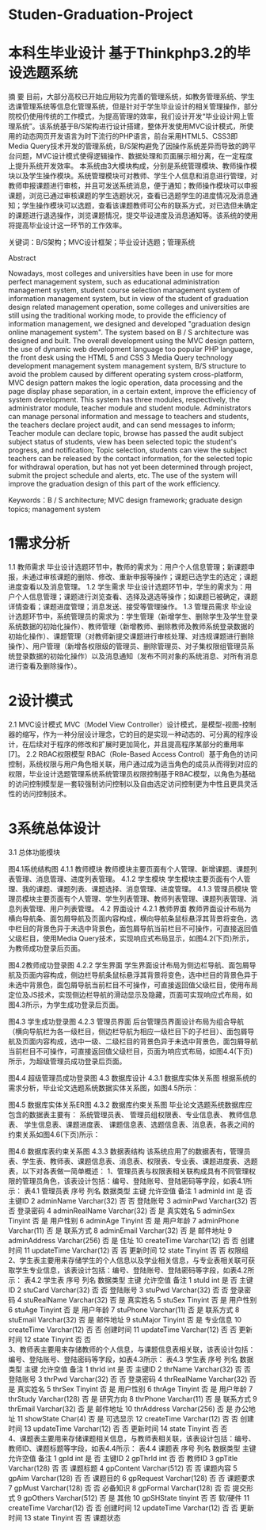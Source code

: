 # Studen-Graduation-Project
# 本科生毕业设计 基于Thinkphp3.2的毕设选题系统 

摘   要
目前，大部分高校已开始应用较为完善的管理系统，如教务管理系统、学生选课管理系统等信息化管理系统，但是针对于学生毕业设计的相关管理操作，部分院校仍使用传统的工作模式，为提高管理的效率，我们设计开发“毕业设计网上管理系统”。该系统基于B/S架构进行设计搭建，整体开发使用MVC设计模式，所使用的动态网页开发语言为时下流行的PHP语言，前台采用HTML5、CSS3即Media Query技术开发的管理系统，B/S架构避免了因操作系统差异而导致的跨平台问题，MVC设计模式使得逻辑操作、数据处理和页面展示相分离，在一定程度上提升系统开发效率。
本系统由3大模块构成，分别是系统管理模块、教师操作模块以及学生操作模块。系统管理模块可对教师、学生个人信息和消息进行管理，对教师申报课题进行审核，并且可发送系统消息，便于通知；教师操作模块可以申报课题，浏览已通过审核课题的学生选题状况，查看已选题学生的进度情况及消息通知；学生操作模块可以选题，查看该课题教师可公布的联系方式，对已选但未确定的课题进行退选操作，浏览课题情况，提交毕设进度及消息通知等。该系统的使用将提高毕业设计这一环节的工作效率。

关键词：B/S架构；MVC设计框架；毕业设计选题；管理系统

Abstract

Nowadays, most colleges and universities have been in use for more perfect management system, such as educational administration management system, student course selection management system of information management system, but in view of the student of graduation design related management operation, some colleges and universities are still using the traditional working mode, to provide the efficiency of information management, we designed and developed "graduation design online management system". The system based on B / S architecture was designed and built. The overall development using the MVC design pattern, the use of dynamic web development language too popular PHP language, the front desk using the HTML 5 and CSS 3 Media Query technology development management system management system, B/S structure to avoid the problem caused by different operating system cross-platform, MVC design pattern makes the logic operation, data processing and the page display phase separation, in a certain extent, improve the efficiency of system development.
This system has three modules, respectively, the administrator module, teacher module and student module. Administrators can manage personal information and message to teachers and students, the teachers declare project audit, and can send messages to inform; Teacher module can declare topic, browse has passed the audit subject subject status of students, view has been selected topic the student's progress, and notification; Topic selection, students can view the subject teachers can be released by the contact information, for the selected topic for withdrawal operation, but has not yet been determined through project, submit the project schedule and alerts, etc. The use of the system will improve the graduation design of this part of the work efficiency.

Keywords：B / S architecture; MVC design framework; graduate design topics; management system

# 1需求分析
1.1 教师需求
		毕业设计选题环节中，教师的需求为：用户个人信息管理；新课题申报，未通过审核课题的删除、修改、重新申报等操作；课题已选学生的选定；课题进度查看以及消息管理。
1.2 学生需求
毕业设计选题环节中，学生的需求为：用户个人信息管理；课题进行浏览查看、选择及退选等操作；如课题已被确定，课题详情查看；课题进度管理；消息发送、接受等管理操作。
1.3 管理员需求
毕业设计选题环节中，系统管理员的需求为：学生管理（新增学生、删除学生及学生登录系统数据的初始化操作）、教师管理（新增教师、删除教师及教师系统登录数据的初始化操作）、课题管理（对教师新提交课题进行审核处理、对违规课题进行删除操作）、用户管理（新增各权限级的管理员、删除管理员、对子集权限组管理员系统登录数据的初始化操作）以及消息通知（发布不同对象的系统消息、对所有消息进行查看及删除操作）。
# 2设计模式
2.1 MVC设计模式
MVC（Model View Controller）设计模式，是模型-视图-控制器的缩写，作为一种分层设计理念，它的目的是实现一种动态的、可分离的程序设计，在后续对于程序的修改和扩展时更加简化，并且提高程序某部分的重用率 [7]。
2.2 RBAC权限模型
	RBAC（Role-Based Access Control）基于角色的访问控制，系统权限与用户角色相关联，用户通过成为适当角色的成员从而得到对应的权限，毕业设计选题管理系统系统管理员权限控制基于RBAC模型，以角色为基础的访问控制模型是一套较强制访问控制以及自由选定访问控制更为中性且更具灵活性的访问控制技术。
# 3系统总体设计
3.1 总体功能模块
	
图4.1系统结构图
4.1.1 教师模块
	教师模块主要页面有个人管理、新增课题、课题列表管理、消息管理、进度列表管理。
4.1.2 学生模块
	学生模块主要页面有个人管理、我的课题、课题列表、课题选择、消息管理、进度管理。
4.1.3 管理员模块
	管理员模块主要页面有个人管理、学生列表管理、教师列表管理、课题列表管理、消息列表管理、用户列表管理。
4.2 界面设计
4.2.1 教师界面
	教师界面设计布局为横向导航条、面包屑导航及页面内容构成，横向导航条鼠标悬浮其背景将变色，选中栏目的背景色异于未选中背景色，面包屑导航当前栏目不可操作，可直接返回值父级栏目，使用Media Query技术，实现响应式布局显示，如图4.2(下页)所示，为教师成功登录后页面。

图4.2教师成功登录图
4.2.2 学生界面
	学生界面设计布局为侧边栏导航、面包屑导航及页面内容构成，侧边栏导航条鼠标悬浮其背景将变色，选中栏目的背景色异于未选中背景色，面包屑导航当前栏目不可操作，可直接返回值父级栏目，使用布局定位及JS技术，实现侧边栏导航的滑动显示及隐藏，页面可实现响应式布局，如图4.3所示，为学生成功登录后页面。


图4.3 学生成功登录图
4.2.3 管理员界面
	后台管理员界面设计布局为组合导航（横向导航栏为各一级栏目，侧边栏导航为相应一级栏目下的子栏目）、面包屑导航及页面内容构成，选中一级、二级栏目的背景色异于未选中背景色，面包屑导航当前栏目不可操作，可直接返回值父级栏目，页面为响应式布局，如图4.4(下页)所示，为超级管理员成功登录后页面。

图4.4 超级管理员成功登录图
4.3 数据库设计
4.3.1 数据库实体关系图
根据系统的需求分析，毕业论文选题系统数据实体关系图，如图4.5所示：

图4.5 数据库实体关系ER图
4.3.2 数据库约束关系图
	毕业论文选题系统数据库应包含的数据表主要有： 系统管理员表、 管理员组权限表、专业信息表、 教师信息表、 学生信息表、课题进度表、 课题信息表、选题信息表、消息表，各表之间的约束关系如图4.6(下页)所示：


图4.6 数据库表约束关系图
4.3.3 数据表结构
该系统应用了的数据表有，管理员表、学生表、教师表、课题信息表、消息表、权限表、专业表、课题进度表、选题表，以下对各表做一简单概述：
1、管理员表与权限表相关联构成具有不同管理权限的管理员角色，该表设计包括：编号、登陆账号、登陆密码等字段，如表4.1所示：
表4.1 管理员表
序号	列名	数据类型	主键	允许空值	备注
1	adminId	int	是	否	主键ID
2	adminName	Varchar(32)	否	否	登陆账号
3	adminPwd	Varchar(32)	否	否	登录密码
4	adminRealName	Varchar(32)	否	是	真实姓名
5	adminSex	Tinyint	否	是	用户性别
6	adminAge	Tinyint	否	是	用户年龄
7	adminPhone	Varchar(11)	否	是	联系方式
8	adminEmail	Varchar(32)	否	是	邮件地址
9	adminAddress	Varchar(256)	否	是	住址
10	createTime	Varchar(12)	否	否	创建时间
11	updateTime	Varchar(12)	否	否	更新时间
12	state	Tinyint	否	否	权限组
2、学生表主要用来存储学生的个人信息以及学业相关信息，与专业表相关联可获取学生专业信息，该表设计包括：编号、登陆账号、登陆密码等字段，如表4.2所示：
表4.2 学生表
序号	列名	数据类型	主键	允许空值	备注
1	stuId	int	是	否	主键ID
2	stuCard	Varchar(32)	否	否	登陆账号
3	stuPwd	Varchar(32)	否	否	登录密码
4	stuRealName	Varchar(32)	否	是	真实姓名
5	stuSex	Tinyint	否	是	用户性别
6	stuAge	Tinyint	否	是	用户年龄
7	stuPhone	Varchar(11)	否	是	联系方式
8	stuEmail	Varchar(32)	否	是	邮件地址
9	stuMajor	Tinyint	否	是	专业信息
10	createTime	Varchar(12)	否	否	创建时间
11	updateTime	Varchar(12)	否	否	更新时间
12	state	Tinyint	否	否	
3、教师表主要用来存储教师的个人信息，与课题信息表相关联，该表设计包括：编号、登陆账号、登陆密码等字段，如表4.3所示：
表4.3 学生表
序号	列名	数据类型	主键	允许空值	备注
1	thrId	int	是	否	主键ID
2	thrName	Varchar(32)	否	否	登陆账号
3	thrPwd	Varchar(32)	否	否	登录密码
4	thrRealName	Varchar(32)	否	是	真实姓名
5	thrSex	Tinyint	否	是	用户性别
6	thrAge	Tinyint	否	是	用户年龄
7	thrStudy	Varchar(128)	否	是	研究方向
8	thrPhone	Varchar(11)	否	是	联系方式
9	thrEmail	Varchar(32)	否	是	邮件地址
10	thrAddress	Varchar(256)	否	是	办公地址
11	showState	Char(4)	否	是	可选显示
12	createTime	Varchar(12)	否	否	创建时间
13	updateTime	Varchar(12)	否	否	更新时间
14	state	Tinyint	否	否	
4、课题表主要用来存储课题相关信息，与教师表相关联，该表设计包括：编号、教师ID、课题标题等字段，如表4.4所示：
表4.4 课题表
序号	列名	数据类型	主键	允许空值	备注
1	gpId	int	是	否	主键ID
2	gpThrId	int	否	否	教师ID
3	gpTitle	Varchar(128)	否	否	课题标题
4	gpContent	Varchar(512)	否	否	课题内容
5	gpAim	Varchar(128)	否	否	课题目的
6	gpRequest	Varchar(128)	否	否	课题要求
7	gpMust	Varchar(128)	否	否	必备知识
8	gpFormal	Varchar(128)	否	否	提交形式
9	gpOthers	Varchar(512)	否	是	其他
10	gpSHState	tinyint	否	否	软/硬件
11	createTime	Varchar(12)	否	否	创建时间
12	updateTime	Varchar(12)	否	否	更新时间
13	state	Tinyint	否	否	课题状态
